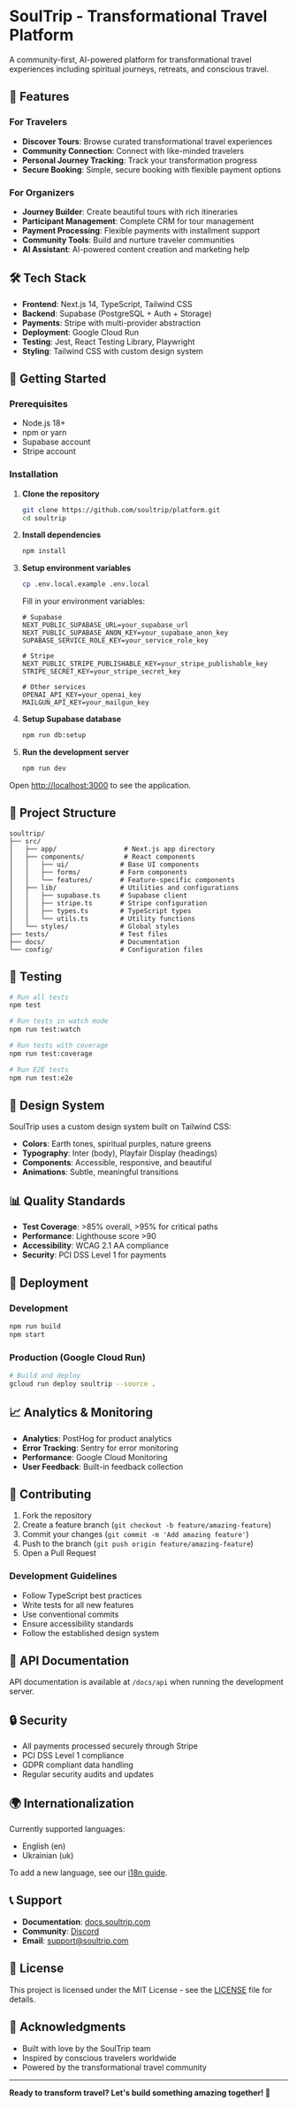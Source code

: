 # SoulTrip - Transformational Travel Platform

A community-first, AI-powered platform for transformational travel experiences including spiritual journeys, retreats, and conscious travel.

## 🌟 Features

### For Travelers
- **Discover Tours**: Browse curated transformational travel experiences
- **Community Connection**: Connect with like-minded travelers
- **Personal Journey Tracking**: Track your transformation progress
- **Secure Booking**: Simple, secure booking with flexible payment options

### For Organizers
- **Journey Builder**: Create beautiful tours with rich itineraries
- **Participant Management**: Complete CRM for tour management
- **Payment Processing**: Flexible payments with installment support
- **Community Tools**: Build and nurture traveler communities
- **AI Assistant**: AI-powered content creation and marketing help

## 🛠 Tech Stack

- **Frontend**: Next.js 14, TypeScript, Tailwind CSS
- **Backend**: Supabase (PostgreSQL + Auth + Storage)
- **Payments**: Stripe with multi-provider abstraction
- **Deployment**: Google Cloud Run
- **Testing**: Jest, React Testing Library, Playwright
- **Styling**: Tailwind CSS with custom design system

## 🚀 Getting Started

### Prerequisites
- Node.js 18+ 
- npm or yarn
- Supabase account
- Stripe account

### Installation

1. **Clone the repository**
   ```bash
   git clone https://github.com/soultrip/platform.git
   cd soultrip
   ```

2. **Install dependencies**
   ```bash
   npm install
   ```

3. **Setup environment variables**
   ```bash
   cp .env.local.example .env.local
   ```
   
   Fill in your environment variables:
   ```env
   # Supabase
   NEXT_PUBLIC_SUPABASE_URL=your_supabase_url
   NEXT_PUBLIC_SUPABASE_ANON_KEY=your_supabase_anon_key
   SUPABASE_SERVICE_ROLE_KEY=your_service_role_key
   
   # Stripe
   NEXT_PUBLIC_STRIPE_PUBLISHABLE_KEY=your_stripe_publishable_key
   STRIPE_SECRET_KEY=your_stripe_secret_key
   
   # Other services
   OPENAI_API_KEY=your_openai_key
   MAILGUN_API_KEY=your_mailgun_key
   ```

4. **Setup Supabase database**
   ```bash
   npm run db:setup
   ```

5. **Run the development server**
   ```bash
   npm run dev
   ```

Open [http://localhost:3000](http://localhost:3000) to see the application.

## 📁 Project Structure

```
soultrip/
├── src/
│   ├── app/                 # Next.js app directory
│   ├── components/          # React components
│   │   ├── ui/             # Base UI components
│   │   ├── forms/          # Form components
│   │   └── features/       # Feature-specific components
│   ├── lib/                # Utilities and configurations
│   │   ├── supabase.ts     # Supabase client
│   │   ├── stripe.ts       # Stripe configuration
│   │   ├── types.ts        # TypeScript types
│   │   └── utils.ts        # Utility functions
│   └── styles/             # Global styles
├── tests/                  # Test files
├── docs/                   # Documentation
└── config/                 # Configuration files
```

## 🧪 Testing

```bash
# Run all tests
npm test

# Run tests in watch mode
npm run test:watch

# Run tests with coverage
npm run test:coverage

# Run E2E tests
npm run test:e2e
```

## 🎨 Design System

SoulTrip uses a custom design system built on Tailwind CSS:

- **Colors**: Earth tones, spiritual purples, nature greens
- **Typography**: Inter (body), Playfair Display (headings)
- **Components**: Accessible, responsive, and beautiful
- **Animations**: Subtle, meaningful transitions

## 📊 Quality Standards

- **Test Coverage**: >85% overall, >95% for critical paths
- **Performance**: Lighthouse score >90
- **Accessibility**: WCAG 2.1 AA compliance
- **Security**: PCI DSS Level 1 for payments

## 🚢 Deployment

### Development
```bash
npm run build
npm start
```

### Production (Google Cloud Run)
```bash
# Build and deploy
gcloud run deploy soultrip --source .
```

## 📈 Analytics & Monitoring

- **Analytics**: PostHog for product analytics
- **Error Tracking**: Sentry for error monitoring
- **Performance**: Google Cloud Monitoring
- **User Feedback**: Built-in feedback collection

## 🤝 Contributing

1. Fork the repository
2. Create a feature branch (`git checkout -b feature/amazing-feature`)
3. Commit your changes (`git commit -m 'Add amazing feature'`)
4. Push to the branch (`git push origin feature/amazing-feature`)
5. Open a Pull Request

### Development Guidelines

- Follow TypeScript best practices
- Write tests for all new features
- Use conventional commits
- Ensure accessibility standards
- Follow the established design system

## 📝 API Documentation

API documentation is available at `/docs/api` when running the development server.

## 🔒 Security

- All payments processed securely through Stripe
- PCI DSS Level 1 compliance
- GDPR compliant data handling
- Regular security audits and updates

## 🌍 Internationalization

Currently supported languages:
- English (en)
- Ukrainian (uk)

To add a new language, see our [i18n guide](docs/internationalization.md).

## 📞 Support

- **Documentation**: [docs.soultrip.com](https://docs.soultrip.com)
- **Community**: [Discord](https://discord.gg/soultrip)
- **Email**: support@soultrip.com

## 📄 License

This project is licensed under the MIT License - see the [LICENSE](LICENSE) file for details.

## 🙏 Acknowledgments

- Built with love by the SoulTrip team
- Inspired by conscious travelers worldwide
- Powered by the transformational travel community

---

**Ready to transform travel? Let's build something amazing together! 🌟**